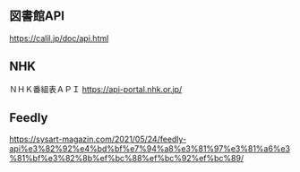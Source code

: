 
## 図書館API
https://calil.jp/doc/api.html

## NHK
ＮＨＫ番組表ＡＰＩ
https://api-portal.nhk.or.jp/ 


## Feedly
https://sysart-magazin.com/2021/05/24/feedly-api%e3%82%92%e4%bd%bf%e7%94%a8%e3%81%97%e3%81%a6%e3%81%bf%e3%82%8b%ef%bc%88%ef%bc%92%ef%bc%89/
